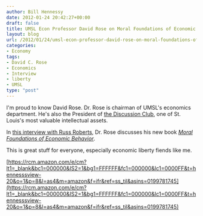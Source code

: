 ```yaml
---
author: Bill Hennessy
date: 2012-01-24 20:42:27+00:00
draft: false
title: UMSL Econ Professor David Rose on Moral Foundations of Economic Behavior
layout: blog
url: /2012/01/24/umsl-econ-professor-david-rose-on-moral-foundations-of-economic-behavior/
categories:
- Economy
tags:
- David C. Rose
- Economics
- Interview
- liberty
- UMSL
type: "post"
---
```


I'm proud to know David Rose.  Dr. Rose is chairman of UMSL's economics department. He's also the President of [the Discussion Club](https://www.discussionclub.org/), one of St. Louis's most valuable intellectual assets.

In [this interview with Russ Roberts](https://www.econtalk.org/archives/2012/01/david_rose_on_t.html), Dr. Rose discusses his new book _[Moral Foundations of Economic Behavior](https://www.amazon.com/Moral-Foundation-Economic-Behavior/dp/0199781745/)_.

This is great stuff for everyone, especially economic liberty fiends like me.


[https://rcm.amazon.com/e/cm?lt1=_blank&bc1=000000&IS2=1&bg1=FFFFFF&fc1=000000&lc1=0000FF&t=hennesssview-20&o=1&p=8&l=as4&m=amazon&f=ifr&ref=ss_til&asins=0199781745](https://rcm.amazon.com/e/cm?lt1=_blank&bc1=000000&IS2=1&bg1=FFFFFF&fc1=000000&lc1=0000FF&t=hennesssview-20&o=1&p=8&l=as4&m=amazon&f=ifr&ref=ss_til&asins=0199781745)

